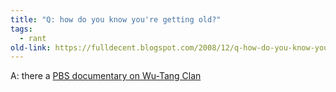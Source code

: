 ```yaml
---
title: "Q: how do you know you're getting old?"
tags:
  - rant
old-link: https://fulldecent.blogspot.com/2008/12/q-how-do-you-know-you-getting-old.html
---
```


A: there a <a href="https://www.pbs.org/kcet/tavissmiley/archive/200506/20050616.html">PBS documentary on Wu-Tang Clan</a>
